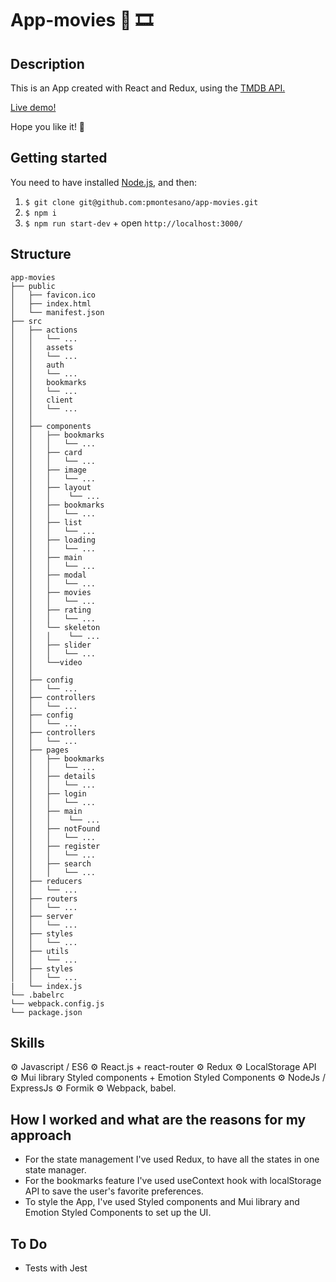 # App-movies 🎥 🎞️

## Description

This is an App created with React and Redux, using the [TMDB API.](https://www.themoviedb.org/documentation/api?language=es)

[Live demo!](https://upbeat-brattain-c6f23e.netlify.app/)

Hope you like it! 🍿 

## Getting started

You need to have installed [Node.js](https://nodejs.org/), and then:

1. `$ git clone git@github.com:pmontesano/app-movies.git`
2. `$ npm i`
3. `$ npm run start-dev` + open `http://localhost:3000/`

## Structure

```
app-movies
├── public
│   ├── favicon.ico
│   ├── index.html
│   └── manifest.json
├── src
│   ├── actions
│   │   └── ...
│   │   assets
│   │   └── ...
│   │   auth
│   │   └── ...
│   │   bookmarks
│   │   └── ...
│   │   client
│   │   └── ...
│   │ 
│   ├── components
│   │   ├── bookmarks
│   │   │   └── ...
│   │   ├── card
│   │   │   └── ...
│   │   ├── image
│   │   │   └── ...
│   │   ├── layout
│   │   │    └── ...
│   │   ├── bookmarks
│   │   │   └── ...
│   │   ├── list
│   │   │   └── ...
│   │   ├── loading
│   │   │   └── ...
│   │   ├── main
│   │   │   └── ...
│   │   ├── modal
│   │   │   └── ...
│   │   ├── movies
│   │   │   └── ...
│   │   ├── rating
│   │   │   └── ...
│   │   └── skeleton
│   │   │    └── ...
│   │   ├── slider
│   │   │   └── ...
│   │   └──video
│   │
│   ├── config
│   │   └── ...
│   ├── controllers
│   │   └── ...
│   ├── config
│   │   └── ...
│   ├── controllers
│   │   └── ...
│   ├── pages
│   │   ├── bookmarks
│   │   │   └── ...
│   │   ├── details
│   │   │   └── ...
│   │   ├── login
│   │   │   └── ...
│   │   ├── main
│   │   │    └── ...
│   │   ├── notFound
│   │   │   └── ...
│   │   ├── register
│   │   │   └── ...
│   │   ├── search
│   │   │   └── ...
│   ├── reducers
│   │   └── ...
│   ├── routers
│   │   └── ...
│   ├── server
│   │   └── ...
│   ├── styles
│   │   └── ...
│   ├── utils
│   │   └── ...
│   ├── styles
│   │   └── ...
|   └── index.js
└── .babelrc
└── webpack.config.js
└── package.json

```

## Skills 

⚙️ Javascript / ES6
⚙️ React.js + react-router 
⚙️ Redux 
⚙️ LocalStorage API
⚙️ Mui library Styled components +  Emotion Styled Components
⚙️ NodeJs / ExpressJs
⚙️ Formik
⚙️ Webpack, babel.

## How I worked and what are the reasons for my approach

- For the state management I've used Redux, to have all the states in one state manager. 
- For the bookmarks feature I've used useContext hook with localStorage API to save the user's favorite preferences. 
- To style the App, I've used Styled components and Mui library and Emotion Styled Components to set up the UI.

## To Do

* Tests with Jest

